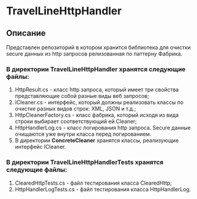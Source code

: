 # TravelLineHttpHandler
## Описание
Представлен репозиторий в котором хранится библиотека для очистки secure данных из http запросов релизованная по паттерну Фабрика. 

### В директории **TravelLineHttpHandler** хранятся следующие файлы:

1. HttpResult.cs - класс http запроса, который имеет три свойства представляющие собой разные виды веб запросов;
2. ICleaner.cs - интерфейс, который должны реализовать классы по очистке разных видов строк: XML, JSON и т.д.;
3. HttpCleanerFactory.cs - класс фабрика, который исходя из вида строки выбирает соответствующий ей Cleaner;
4. HttpHandlerLog.cs - класс логирования http запроса. Secure данные очищаются уже внутри класса перед логированием.
5. В директории **ConcreteCleaner** хранятся классы, реализующие интерфейс ICleaner.

### В директории **TravelLineHttpHandlerTests** хранятся следующие файлы:

1. ClearedHttpTests.cs - файл тестирования класса ClearedHttp;
2. HttpHandlerLogTests.cs - файл тестирования класса HttpHandlerLog.
